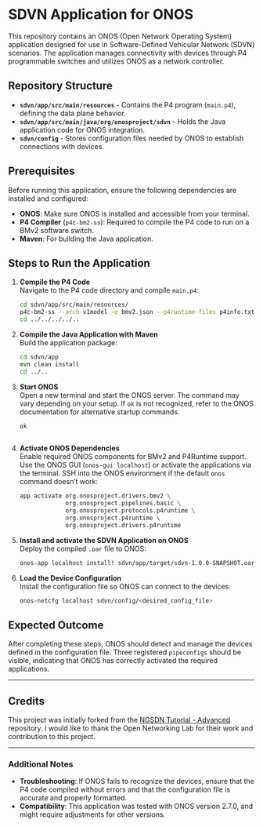# SDVN Application for ONOS

This repository contains an ONOS (Open Network Operating System) application designed for use in Software-Defined Vehicular Network (SDVN) scenarios. The application manages connectivity with devices through P4 programmable switches and utilizes ONOS as a network controller.

## Repository Structure

- **`sdvn/app/src/main/resources`** - Contains the P4 program (`main.p4`), defining the data plane behavior.
- **`sdvn/app/src/main/java/org/onosproject/sdvn`** - Holds the Java application code for ONOS integration.
- **`sdvn/config`** - Stores configuration files needed by ONOS to establish connections with devices.

## Prerequisites

Before running this application, ensure the following dependencies are installed and configured:

- **ONOS**: Make sure ONOS is installed and accessible from your terminal.
- **P4 Compiler** (`p4c-bm2-ss`): Required to compile the P4 code to run on a BMv2 software switch.
- **Maven**: For building the Java application.

## Steps to Run the Application

1. **Compile the P4 Code**  
   Navigate to the P4 code directory and compile `main.p4`:

   ```bash
   cd sdvn/app/src/main/resources/
   p4c-bm2-ss --arch v1model -o bmv2.json --p4runtime-files p4info.txt --std p4-16 main.p4
   cd ../../../../..

2. **Compile the Java Application with Maven**  
   Build the application package:

   ```bash
   cd sdvn/app
   mvn clean install
   cd ../..

3. **Start ONOS**  
   Open a new terminal and start the ONOS server. The command may vary depending on your setup. If `ok` is not recognized, refer to the ONOS documentation for alternative startup commands.

   ```bash
   ok
  
4. **Activate ONOS Dependencies**  
   Enable required ONOS components for BMv2 and P4Runtime support. Use the ONOS GUI (`onos-gui localhost`) or activate the applications via the terminal. SSH into the ONOS environment if the default `onos` command doesn’t work:

   ```bash
   app activate org.onosproject.drivers.bmv2 \
                org.onosproject.pipelines.basic \
                org.onosproject.protocols.p4runtime \
                org.onosproject.p4runtime \
                org.onosproject.drivers.p4runtime

5. **Install and activate the SDVN Application on ONOS**  
   Deploy the compiled `.oar` file to ONOS:

   ```bash
   onos-app localhost install! sdvn/app/target/sdvn-1.0.0-SNAPSHOT.oar

6. **Load the Device Configuration**  
   Install the configuration file so ONOS can connect to the devices:

   ```bash
   onos-netcfg localhost sdvn/config/<desired_config_file>

## Expected Outcome

After completing these steps, ONOS should detect and manage the devices defined in the configuration file. Three registered `pipeconfigs` should be visible, indicating that ONOS has correctly activated the required applications.

---

## Credits

This project was initially forked from the [NGSDN Tutorial - Advanced](https://github.com/opennetworkinglab/ngsdn-tutorial/tree/advanced) repository. I would like to thank the Open Networking Lab for their work and contribution to this project.

---

### Additional Notes

- **Troubleshooting**: If ONOS fails to recognize the devices, ensure that the P4 code compiled without errors and that the configuration file is accurate and properly formatted.
- **Compatibility**: This application was tested with ONOS version 2.7.0, and might require adjustments for other versions.
